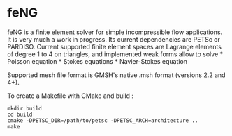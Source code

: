 # feNG

feNG is a finite element solver for simple incompressible flow applications. It is very much a work in progress.
Its current dependencies are PETSc or PARDISO. Current supported finite element spaces are Lagrange elements of degree 1 to 4 on triangles, 
and implemented weak forms allow to solve 
    * Poisson equation
    * Stokes equations
    * Navier-Stokes equation

Supported mesh file format is GMSH's native .msh format (versions 2.2 and 4+).

To create a Makefile with CMake and build :

    mkdir build
    cd build
    cmake -DPETSC_DIR=/path/to/petsc -DPETSC_ARCH=architecture ..
    make
